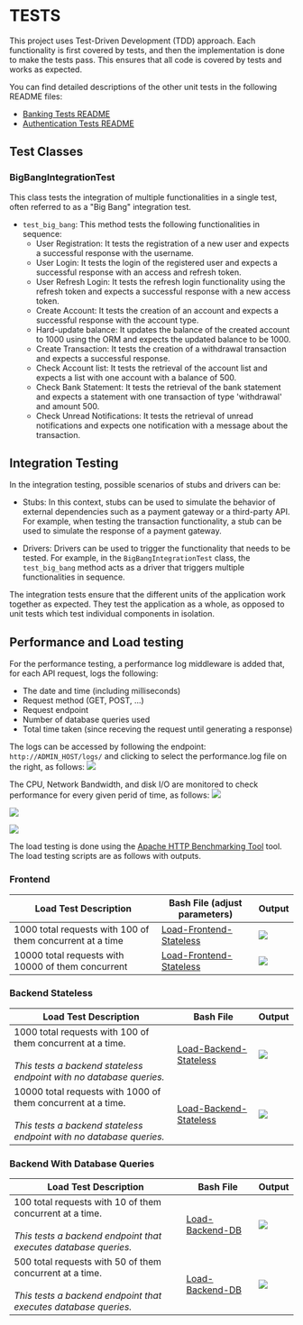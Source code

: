 # TESTS

This project uses Test-Driven Development (TDD) approach. Each functionality is first covered by tests, and then the implementation is done to make the tests pass. This ensures that all code is covered by tests and works as expected.

You can find detailed descriptions of the other unit tests in the following README files:

- [Banking Tests README](banking/TESTS.md)
- [Authentication Tests README](authentication/TESTS.md)

## Test Classes

### BigBangIntegrationTest

This class tests the integration of multiple functionalities in a single test, often referred to as a "Big Bang" integration test.

- `test_big_bang`: This method tests the following functionalities in sequence:
  - User Registration: It tests the registration of a new user and expects a successful response with the username.
  - User Login: It tests the login of the registered user and expects a successful response with an access and refresh token.
  - User Refresh Login: It tests the refresh login functionality using the refresh token and expects a successful response with a new access token.
  - Create Account: It tests the creation of an account and expects a successful response with the account type.
  - Hard-update balance: It updates the balance of the created account to 1000 using the ORM and expects the updated balance to be 1000.
  - Create Transaction: It tests the creation of a withdrawal transaction and expects a successful response.
  - Check Account list: It tests the retrieval of the account list and expects a list with one account with a balance of 500.
  - Check Bank Statement: It tests the retrieval of the bank statement and expects a statement with one transaction of type 'withdrawal' and amount 500.
  - Check Unread Notifications: It tests the retrieval of unread notifications and expects one notification with a message about the transaction.

## Integration Testing

In the integration testing, possible scenarios of stubs and drivers can be:

- Stubs: In this context, stubs can be used to simulate the behavior of external dependencies such as a payment gateway or a third-party API. For example, when testing the transaction functionality, a stub can be used to simulate the response of a payment gateway.

- Drivers: Drivers can be used to trigger the functionality that needs to be tested. For example, in the `BigBangIntegrationTest` class, the `test_big_bang` method acts as a driver that triggers multiple functionalities in sequence.

The integration tests ensure that the different units of the application work together as expected. They test the application as a whole, as opposed to unit tests which test individual components in isolation.

## Performance and Load testing
For the performance testing, a performance log middleware is added that, for each API request, logs the following:
- The date and time (including milliseconds)
- Request method (GET, POST, ...)
- Request endpoint
- Number of database queries used
- Total time taken (since receving the request until generating a response)  

The logs can be accessed by following the endpoint: `http://ADMIN_HOST/logs/` and clicking to select the performance.log file on the right, as follows:
![](result-images/2023-06-08-02-40-39.png)

The CPU, Network Bandwidth, and disk I/O are monitored to check performance for every given perid of time, as follows:
![](result-images/2023-06-08-02-45-02.png)

![](result-images/2023-06-08-02-45-16.png)

![](result-images/2023-06-08-02-45-25.png)

The load testing is done using the [Apache HTTP Benchmarking Tool](https://httpd.apache.org/docs/2.4/programs/ab.html) tool. The load testing scripts are as follows with outputs.

### Frontend
| Load Test Description | Bash File (adjust parameters) | Output |
| - | - | - |
| 1000 total requests with 100 of them concurrent at a time | [Load-Frontend-Stateless](load-testing/load-frontend-stateless.sh) | ![](result-images/2023-06-08-03-11-58.png) |
| 10000 total requests with 10000 of them concurrent | [Load-Frontend-Stateless](load-testing/load-frontend-stateless.sh) | ![](result-images/2023-06-08-03-09-32.png) |

### Backend Stateless
| Load Test Description | Bash File | Output |
| - | - | - |
| 1000 total requests with 100 of them concurrent at a time.<br><br>*This tests a backend stateless endpoint with no database queries.* | [Load-Backend-Stateless](load-testing/load-backend-stateless.sh) | ![](result-images/2023-06-08-03-11-58.png) |
| 10000 total requests with 1000 of them concurrent at a time.<br><br>*This tests a backend stateless endpoint with no database queries.* | [Load-Backend-Stateless](load-testing/load-backend-stateless.sh) | ![](result-images/2023-06-08-03-20-03.png) |

### Backend With Database Queries
| Load Test Description | Bash File | Output |
| - | - | - |
| 100 total requests with 10 of them concurrent at a time.<br><br>*This tests a backend endpoint that executes database queries.* | [Load-Backend-DB](load-testing/load-backend-db.sh) | ![](result-images/2023-06-08-03-22-18.png) |
| 500 total requests with 50 of them concurrent at a time.<br><br>*This tests a backend endpoint that executes database queries.* | [Load-Backend-DB](load-testing/load-backend-db.sh) | ![](result-images/2023-06-08-03-23-27.png) |


